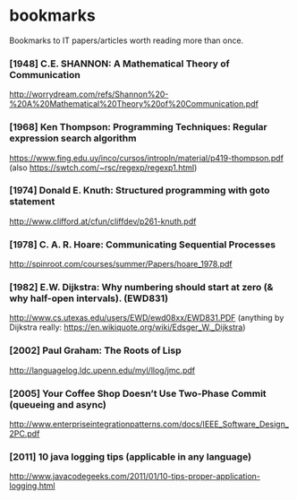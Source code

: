 # bookmarks
Bookmarks to IT papers/articles worth reading more than once.

### [1948] C.E. SHANNON: A Mathematical Theory of Communication
http://worrydream.com/refs/Shannon%20-%20A%20Mathematical%20Theory%20of%20Communication.pdf

### [1968] Ken Thompson: Programming Techniques: Regular expression search algorithm
https://www.fing.edu.uy/inco/cursos/intropln/material/p419-thompson.pdf
(also https://swtch.com/~rsc/regexp/regexp1.html)

### [1974] Donald E. Knuth: Structured programming with goto statement
http://www.clifford.at/cfun/cliffdev/p261-knuth.pdf

### [1978] C. A. R. Hoare: Communicating Sequential Processes
http://spinroot.com/courses/summer/Papers/hoare_1978.pdf

### [1982] E.W. Dijkstra: Why numbering should start at zero (& why half-open intervals). (EWD831)
http://www.cs.utexas.edu/users/EWD/ewd08xx/EWD831.PDF
(anything by Dijkstra really: https://en.wikiquote.org/wiki/Edsger_W._Dijkstra)

### [2002] Paul Graham: The Roots of Lisp
http://languagelog.ldc.upenn.edu/myl/llog/jmc.pdf

### [2005] Your Coffee Shop Doesn’t Use Two-Phase Commit (queueing and async)
http://www.enterpriseintegrationpatterns.com/docs/IEEE_Software_Design_2PC.pdf

### [2011] 10 java logging tips (applicable in any language)
http://www.javacodegeeks.com/2011/01/10-tips-proper-application-logging.html

